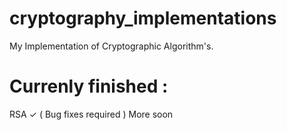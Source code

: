 # cryptography_implementations
My Implementation of Cryptographic Algorithm's.


# Currenly finished  : 
RSA ✓ ( Bug fixes required ) 
More soon
